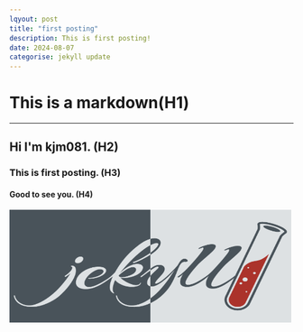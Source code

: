 ```yaml
---
lqyout: post
title: "first posting"
description: This is first posting!
date: 2024-08-07
categorise: jekyll update
---
```


# This is a **markdown**(H1)
***
## Hi I'm kjm081. (H2)
### This is first posting. (H3)
#### Good to see you. (H4)

<img src="../assets/img/jekyll-poster.png" width="500px" height="200px">